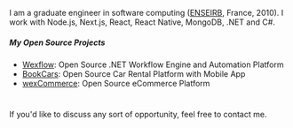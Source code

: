 I am a graduate engineer in software computing ([ENSEIRB](https://en.m.wikipedia.org/wiki/%C3%89cole_nationale_sup%C3%A9rieure_d%27%C3%A9lectronique,_informatique,_t%C3%A9l%C3%A9communications,_math%C3%A9matique_et_m%C3%A9canique_de_Bordeaux), France, 2010). I work with Node.js, Next.js, React, React Native, MongoDB, .NET and C#.

##### My Open Source Projects
- [Wexflow](https://wexflow.github.io/): Open Source .NET Workflow Engine and Automation Platform
- [BookCars](https://bookcars.github.io/): Open Source Car Rental Platform with Mobile App
- [wexCommerce](https://wexcommerce.github.io/): Open Source eCommerce Platform

#
If you'd like to discuss any sort of opportunity, feel free to contact me.
